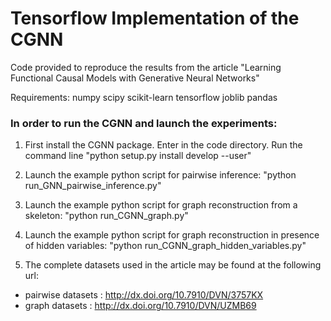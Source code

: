 # Tensorflow Implementation of the CGNN

Code provided to reproduce the results from the article "Learning Functional Causal Models with Generative Neural Networks"

Requirements:
numpy
scipy
scikit-learn
tensorflow
joblib
pandas

### In order to run the CGNN and launch the experiments:
1) First install the CGNN package. Enter in the code directory. Run the command line "python setup.py install develop --user"

2) Launch the example python script for pairwise inference: "python run_GNN_pairwise_inference.py"

3) Launch the example python script for graph reconstruction from a skeleton: "python run_CGNN_graph.py"

4) Launch the example python script for graph reconstruction in presence of hidden variables: "python run_CGNN_graph_hidden_variables.py"

5) The complete datasets used in the article may be found at the following url:
- pairwise datasets : http://dx.doi.org/10.7910/DVN/3757KX
- graph datasets : http://dx.doi.org/10.7910/DVN/UZMB69
